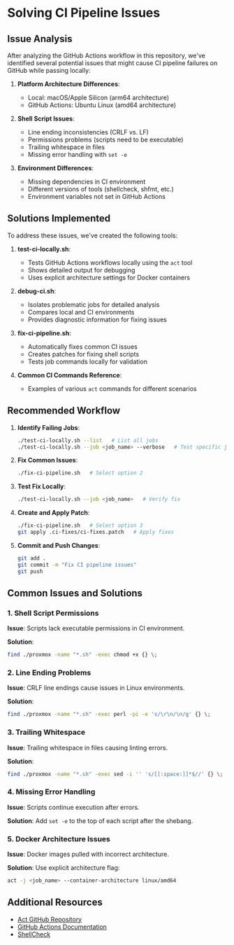 # Solving CI Pipeline Issues

## Issue Analysis

After analyzing the GitHub Actions workflow in this repository, we've identified several potential issues that might cause CI pipeline failures on GitHub while passing locally:

1. **Platform Architecture Differences**:

   - Local: macOS/Apple Silicon (arm64 architecture)
   - GitHub Actions: Ubuntu Linux (amd64 architecture)

2. **Shell Script Issues**:

   - Line ending inconsistencies (CRLF vs. LF)
   - Permissions problems (scripts need to be executable)
   - Trailing whitespace in files
   - Missing error handling with `set -e`

3. **Environment Differences**:
   - Missing dependencies in CI environment
   - Different versions of tools (shellcheck, shfmt, etc.)
   - Environment variables not set in GitHub Actions

## Solutions Implemented

To address these issues, we've created the following tools:

1. **test-ci-locally.sh**:

   - Tests GitHub Actions workflows locally using the `act` tool
   - Shows detailed output for debugging
   - Uses explicit architecture settings for Docker containers

2. **debug-ci.sh**:

   - Isolates problematic jobs for detailed analysis
   - Compares local and CI environments
   - Provides diagnostic information for fixing issues

3. **fix-ci-pipeline.sh**:

   - Automatically fixes common CI issues
   - Creates patches for fixing shell scripts
   - Tests job commands locally for validation

4. **Common CI Commands Reference**:
   - Examples of various `act` commands for different scenarios

## Recommended Workflow

1. **Identify Failing Jobs**:

   ```bash
   ./test-ci-locally.sh --list   # List all jobs
   ./test-ci-locally.sh --job <job_name> --verbose   # Test specific job
   ```

2. **Fix Common Issues**:

   ```bash
   ./fix-ci-pipeline.sh   # Select option 2
   ```

3. **Test Fix Locally**:

   ```bash
   ./test-ci-locally.sh --job <job_name>   # Verify fix
   ```

4. **Create and Apply Patch**:

   ```bash
   ./fix-ci-pipeline.sh   # Select option 3
   git apply .ci-fixes/ci-fixes.patch   # Apply fixes
   ```

5. **Commit and Push Changes**:
   ```bash
   git add .
   git commit -m "Fix CI pipeline issues"
   git push
   ```

## Common Issues and Solutions

### 1. Shell Script Permissions

**Issue**: Scripts lack executable permissions in CI environment.

**Solution**:

```bash
find ./proxmox -name "*.sh" -exec chmod +x {} \;
```

### 2. Line Ending Problems

**Issue**: CRLF line endings cause issues in Linux environments.

**Solution**:

```bash
find ./proxmox -name "*.sh" -exec perl -pi -e 's/\r\n/\n/g' {} \;
```

### 3. Trailing Whitespace

**Issue**: Trailing whitespace in files causing linting errors.

**Solution**:

```bash
find ./proxmox -name "*.sh" -exec sed -i '' 's/[[:space:]]*$//' {} \;
```

### 4. Missing Error Handling

**Issue**: Scripts continue execution after errors.

**Solution**: Add `set -e` to the top of each script after the shebang.

### 5. Docker Architecture Issues

**Issue**: Docker images pulled with incorrect architecture.

**Solution**: Use explicit architecture flag:

```bash
act -j <job_name> --container-architecture linux/amd64
```

## Additional Resources

- [Act GitHub Repository](https://github.com/nektos/act)
- [GitHub Actions Documentation](https://docs.github.com/en/actions)
- [ShellCheck](https://github.com/koalaman/shellcheck)
